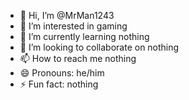 - 👋 Hi, I’m @MrMan1243
- 👀 I’m interested in gaming
- 🌱 I’m currently learning nothing
- 💞️ I’m looking to collaborate on nothing
- 📫 How to reach me nothing
- 😄 Pronouns: he/him
- ⚡ Fun fact: nothing

<!---
MrMan1243/MrMan1243 is a ✨ special ✨ repository because its `README.md` (this file) appears on your GitHub profile.
You can click the Preview link to take a look at your changes.
--->
